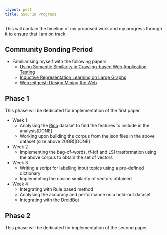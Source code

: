 ```yaml
---
layout: post
title: GSoC'18 Progress 
---
```


This will contain the timeline of my proposed work and my progress through it to ensure that I am on track.

## Community Bonding Period
* Familiarising myself with the following papers 
  - [Using Semantic Similarity in Crawling-based Web Application Testing](http://castman.net/static/file/paper/icst17.pdf)
  - [Inductive Representation Learning on Large Graphs](https://arxiv.org/pdf/1706.02216.pdf)
  - [Webzeitgeist: Design Mining the Web](http://vis.stanford.edu/files/2013-Webzeitgeist-CHI.pdf)

## Phase 1
This phase will be dedicated for implementation of the first paper.
* Week 1
  - Analysing the [Rico](http://rico.interactionmining.org/) dataset to find the features to include in the analysis[DONE]
  - Working upon building the corpus from the json files in the above dataset (size above 20GB)[DONE]
* Week 2
  - Implementing the bag-of-words, tf-idf and LSI trasformation using the above corpus to obtain the set of vectors
* Week 3
  - Writing a script for labelling input topics using a pre-defined dictionary
  - Implementing the cosine similarity of vectors obtained 
* Week 4
  - Integrating with Rule based method
  - Analysing the accuracy and performance on a hold-out dataset
  - Integrating with the [DroidBot](https://github.com/honeynet/droidbot) 
  
## Phase 2
This phase will be dedicated for implementation of the second paper.
